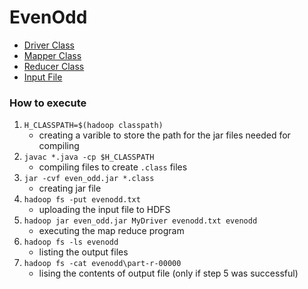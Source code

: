 # EvenOdd

- [Driver Class](./MyDriver.java)
- [Mapper Class](./MyMapper.java)
- [Reducer Class](./MyReducer.java)
- [Input File](./evenodd.txt)

### How to execute

1. `H_CLASSPATH=$(hadoop classpath)`
   - creating a varible to store the path for the jar files needed for compiling
2. `javac *.java -cp $H_CLASSPATH`
   - compiling files to create `.class` files
3. `jar -cvf even_odd.jar *.class`
   - creating jar file
4. `hadoop fs -put evenodd.txt`
   - uploading the input file to HDFS
5. `hadoop jar even_odd.jar MyDriver evenodd.txt evenodd`
   - executing the map reduce program
6. `hadoop fs -ls evenodd`
   - listing the output files
7. `hadoop fs -cat evenodd\part-r-00000`
   - lising the contents of output file (only if step 5 was successful)